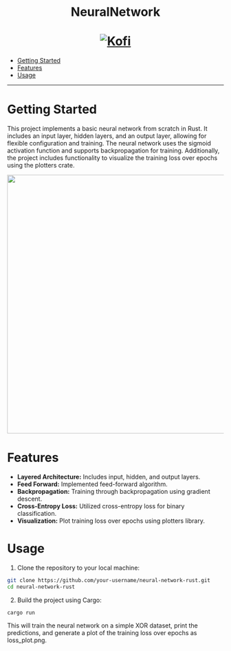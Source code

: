 <div align="center">
  <h1>NeuralNetwork<br></br>
    <a href="https://ko-fi.com/phill030">
      <img alt="Kofi" src="https://shields.io/badge/Kofi-Buy_me_a_coffee-ff5f5f?logo=ko-fi&style=for-the-badgeKofi">
    </a>
  </h1>
</div>

- [Getting Started](#getting-started)
- [Features](#features)
- [Usage](#usage)

---

# Getting Started
This project implements a basic neural network from scratch in Rust. It includes an input layer, hidden layers, and an output layer, allowing for flexible configuration and training. The neural network uses the sigmoid activation function and supports backpropagation for training. Additionally, the project includes functionality to visualize the training loss over epochs using the plotters crate.

<div align="center">
  <img width="600px" src="https://github.com/Phill030/XOR-NeuralNetwork/assets/50775241/c847c239-070c-4643-9aa9-f290fedfed94" />
</div>


# Features
- **Layered Architecture:** Includes input, hidden, and output layers.
- **Feed Forward:** Implemented feed-forward algorithm.
- **Backpropagation:** Training through backpropagation using gradient descent.
- **Cross-Entropy Loss:** Utilized cross-entropy loss for binary classification.
- **Visualization:** Plot training loss over epochs using plotters library.


# Usage
1. Clone the repository to your local machine:
```bash
git clone https://github.com/your-username/neural-network-rust.git
cd neural-network-rust
```

2. Build the project using Cargo:
```bash
cargo run
```

This will train the neural network on a simple XOR dataset, print the predictions, and generate a plot of the training loss over epochs as loss_plot.png.
